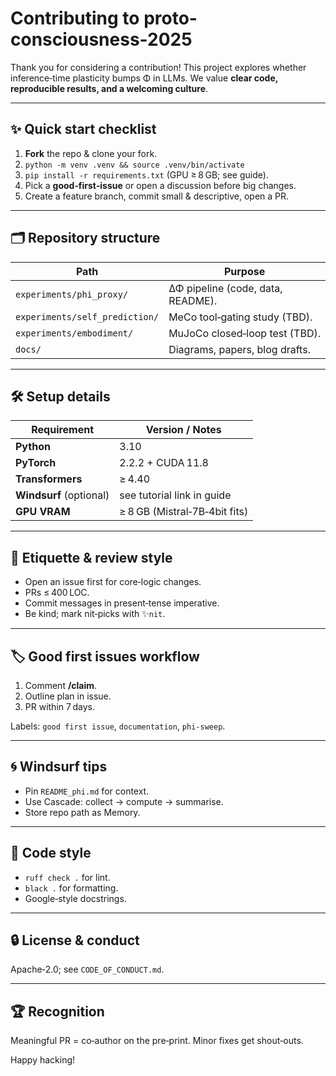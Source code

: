 # Contributing to **proto-consciousness-2025**

Thank you for considering a contribution! This project explores whether inference‑time plasticity bumps Φ in LLMs. We value **clear code, reproducible results, and a welcoming culture**.

---

## ✨ Quick start checklist

1. **Fork** the repo & clone your fork.  
2. `python -m venv .venv && source .venv/bin/activate`  
3. `pip install -r requirements.txt` (GPU ≥ 8 GB; see guide).  
4. Pick a **good‑first‑issue** or open a discussion before big changes.  
5. Create a feature branch, commit small & descriptive, open a PR.

---

## 🗂️ Repository structure

| Path | Purpose |
|------|---------|
| `experiments/phi_proxy/` | ΔΦ pipeline (code, data, README). |
| `experiments/self_prediction/` | MeCo tool‑gating study (TBD). |
| `experiments/embodiment/` | MuJoCo closed‑loop test (TBD). |
| `docs/` | Diagrams, papers, blog drafts. |

---

## 🛠️ Setup details

| Requirement | Version / Notes |
|-------------|-----------------|
| **Python** | 3.10 |
| **PyTorch** | 2.2.2 + CUDA 11.8 |
| **Transformers** | ≥ 4.40 |
| **Windsurf** (optional) | see tutorial link in guide |
| **GPU VRAM** | ≥ 8 GB (Mistral‑7B‑4bit fits) |

---

## 🤝 Etiquette & review style

* Open an issue first for core‑logic changes.  
* PRs ≤ 400 LOC.  
* Commit messages in present‑tense imperative.  
* Be kind; mark nit‑picks with ✨`nit`.  

---

## 🏷️ Good first issues workflow

1. Comment **/claim**.  
2. Outline plan in issue.  
3. PR within 7 days.

Labels: `good first issue`, `documentation`, `phi-sweep`.

---

## 🌀 Windsurf tips

* Pin `README_phi.md` for context.  
* Use Cascade: collect → compute → summarise.  
* Store repo path as Memory.

---

## 📜 Code style

* `ruff check .` for lint.  
* `black .` for formatting.  
* Google‑style docstrings.

---

## 🔒 License & conduct

Apache‑2.0; see `CODE_OF_CONDUCT.md`.

---

## 🏆 Recognition

Meaningful PR = co‑author on the pre‑print. Minor fixes get shout‑outs.

Happy hacking!
